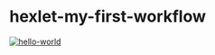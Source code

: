 # hexlet-my-first-workflow
[![hello-world](https://github.com/Trevinter/hexlet-my-first-workflow/actions/workflows/hello-world.yml/badge.svg)](https://github.com/Trevinter/hexlet-my-first-workflow/actions/workflows/hello-world.yml)
